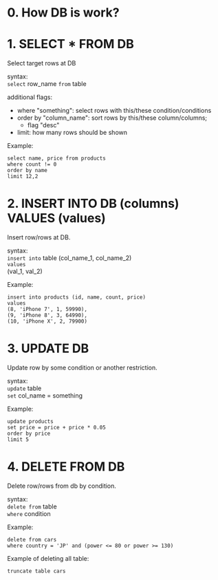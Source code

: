 # 0. How DB is work?

# 1. SELECT * FROM DB

Select target rows at DB

syntax: \
`select` row_name `from` table

additional flags:
- where "something": select rows with this/these condition/conditions
- order by "column_name": sort rows by this/these column/columns;
  - flag "desc" 
- limit: how many rows should be shown

Example:
```angular2html
select name, price from products
where count != 0
order by name
limit 12,2
```

# 2. INSERT INTO DB (columns) VALUES (values)

Insert row/rows at DB.

syntax: \
`insert into` table (col_name_1, col_name_2) \
`values` \
(val_1, val_2)

Example:
```angular2html
insert into products (id, name, count, price)
values
(8, 'iPhone 7', 1, 59990),
(9, 'iPhone 8', 3, 64990),
(10, 'iPhone X', 2, 79900)
```

# 3. UPDATE DB

Update row by some condition or another restriction.

syntax: \
`update` table \
`set` col_name = something

Example:
```angular2html
update products
set price = price + price * 0.05
order by price
limit 5
```

# 4. DELETE FROM DB

Delete row/rows from db by condition.

syntax: \
`delete from` table \
`where` condition

Example:
```angular2html
delete from cars
where country = 'JP' and (power <= 80 or power >= 130)
```

Example of deleting all table:
```angular2html
truncate table cars
```